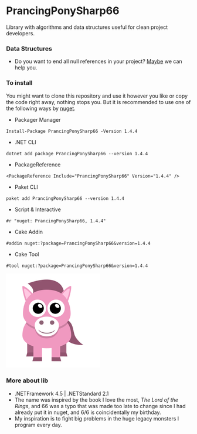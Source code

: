 # PrancingPonySharp66 
 Library with algorithms and data structures useful for clean project developers.
 
 ### Data Structures
 * Do you want to end all null references in your project? [Maybe](PrancingPonySharp/DataStructures/Maybe/README.md) we can help you.

### To install
You might want to clone this repository and use it however you like or copy the code right away, nothing stops you. But it is recommended to use one of the following ways by [nuget](https://www.nuget.org/packages/PrancingPonySharp66/).

* Packager Manager
```
Install-Package PrancingPonySharp66 -Version 1.4.4
```

* .NET CLI
```
dotnet add package PrancingPonySharp66 --version 1.4.4
```

* PackageReference
```
<PackageReference Include="PrancingPonySharp66" Version="1.4.4" />
```

* Paket CLI
```
paket add PrancingPonySharp66 --version 1.4.4
```

* Script & Interactive
```
#r "nuget: PrancingPonySharp66, 1.4.4"
```

* Cake Addin
```
#addin nuget:?package=PrancingPonySharp66&version=1.4.4
```

* Cake Tool
```
#tool nuget:?package=PrancingPonySharp66&version=1.4.4
```
![pony](PrancingPonySharp/Images/pony-icon.png)

### More about lib
* .NETFramework 4.5 | .NETStandard 2.1
* The name was inspired by the book I love the most, _The Lord of the Rings_, and 66 was a typo that was made too late to change since I had already put it in nuget, and 6/6 is coincidentally my birthday.      
* My inspiration is to fight big problems in the huge legacy monsters I program every day.                                                                                        
